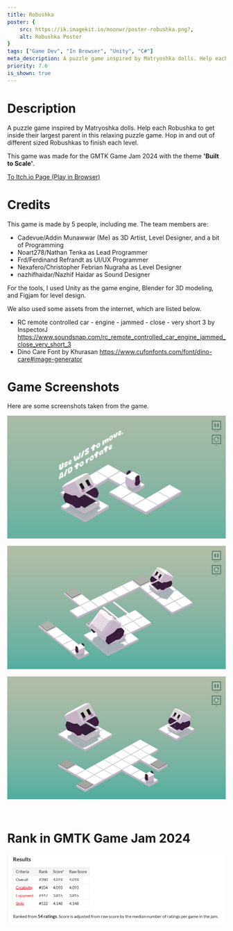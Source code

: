 ```yaml
---
title: Robushka
poster: {
    src: https://ik.imagekit.io/moonwr/poster-robushka.png?,
    alt: Robushka Poster
}
tags: ["Game Dev", "In Browser", "Unity", "C#"]
meta_description: A puzzle game inspired by Matryoshka dolls. Help each Robushka to get inside their largest parent in this relaxing puzzle game. Hop in and out of different sized Robushkas to finish each level. Addin Munawwar (Cadevue).
priority: 7.6
is_shown: true
---
```


# Description
A puzzle game inspired by Matryoshka dolls. Help each Robushka to get inside their largest parent in this relaxing puzzle game. Hop in and out of different sized Robushkas to finish each level. 

This game was made for the GMTK Game Jam 2024 with the theme **'Built to Scale'**.

<a href="https://noart278.itch.io/robushka" target="_blank" rel="noopener noreferrer">To Itch.io Page (Play in Browser)</a>
<br>

# Credits
This game is made by 5 people, including me. The team members are:
- Cadevue/Addin Munawwar (Me) as 3D Artist, Level Designer, and a bit of Programming
- Noart278/Nathan Tenka as Lead Programmer
- Frd/Ferdinand Refrandt as UI/UX Programmer
- Nexafero/Christopher Febrian Nugraha as Level Designer
- nazhifhaidar/Nazhif Haidar as Sound Designer

For the tools, I used Unity as the game engine, Blender for 3D modeling, and Figjam for level design. 

We also used some assets from the internet, which are listed below.
-  RC remote controlled car - engine - jammed - close - very short 3 by InspectorJ
https://www.soundsnap.com/rc_remote_controlled_car_engine_jammed_close_very_short_3
- Dino Care Font by Khurasan
https://www.cufonfonts.com/font/dino-care#image-generator

# Game Screenshots
Here are some screenshots taken from the game.

![Screenshot of Robushka #1](../../assets/project/robushka/1.png)
<br>

![Screenshot of Robushka #2](../../assets/project/robushka/2.png)
<br>

![Screenshot of Robushka #3](../../assets/project/robushka/3.png)

<br>

# Rank in GMTK Game Jam 2024
![Robushka GMTK Game Jam 2024 Rank](../../assets/project/robushka/rank.png)
